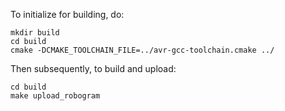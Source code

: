 To initialize for building, do:

    mkdir build
    cd build
    cmake -DCMAKE_TOOLCHAIN_FILE=../avr-gcc-toolchain.cmake ../

Then subsequently, to build and upload:

    cd build
    make upload_robogram
